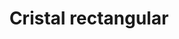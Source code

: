 ---
title: Cristal rectangular
date: 
draft: false

# descripcion
description : Cristal rectangular

materials: Plata 925

color: Azul, Verde

dimensions: 0,5x0,8cm

code: 01-07-0026

type: "Aros"

categories: []

# Images
# first image will be shown in the product page
images:
  # - image: "images/path_to_image"
  # La ubicacion de las imagenes es imagenes/Aros/Aros.Cristal/01-07-0026-cristal-rectangular
  - image: "./images/aros/cristal/01-07-0026-cristal-rectangular_a.JPG"
  - image: "./images/aros/cristal/01-07-0026-cristal-rectangular_b.JPG"
---